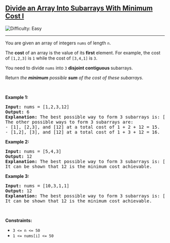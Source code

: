 <h2><a href="https://leetcode.com/problems/divide-an-array-into-subarrays-with-minimum-cost-i">Divide an Array Into Subarrays With Minimum Cost I</a></h2> <img src='https://img.shields.io/badge/Difficulty-Easy-brightgreen' alt='Difficulty: Easy' /><hr><p>You are given an array of integers <code>nums</code> of length <code>n</code>.</p>

<p>The <strong>cost</strong> of an array is the value of its <strong>first</strong> element. For example, the cost of <code>[1,2,3]</code> is <code>1</code> while the cost of <code>[3,4,1]</code> is <code>3</code>.</p>

<p>You need to divide <code>nums</code> into <code>3</code> <strong>disjoint contiguous </strong><span data-keyword="subarray-nonempty">subarrays</span>.</p>

<p>Return <em>the <strong>minimum</strong> possible <strong>sum</strong> of the cost of these subarrays</em>.</p>

<p>&nbsp;</p>
<p><strong class="example">Example 1:</strong></p>

<pre>
<strong>Input:</strong> nums = [1,2,3,12]
<strong>Output:</strong> 6
<strong>Explanation:</strong> The best possible way to form 3 subarrays is: [1], [2], and [3,12] at a total cost of 1 + 2 + 3 = 6.
The other possible ways to form 3 subarrays are:
- [1], [2,3], and [12] at a total cost of 1 + 2 + 12 = 15.
- [1,2], [3], and [12] at a total cost of 1 + 3 + 12 = 16.
</pre>

<p><strong class="example">Example 2:</strong></p>

<pre>
<strong>Input:</strong> nums = [5,4,3]
<strong>Output:</strong> 12
<strong>Explanation:</strong> The best possible way to form 3 subarrays is: [5], [4], and [3] at a total cost of 5 + 4 + 3 = 12.
It can be shown that 12 is the minimum cost achievable.
</pre>

<p><strong class="example">Example 3:</strong></p>

<pre>
<strong>Input:</strong> nums = [10,3,1,1]
<strong>Output:</strong> 12
<strong>Explanation:</strong> The best possible way to form 3 subarrays is: [10,3], [1], and [1] at a total cost of 10 + 1 + 1 = 12.
It can be shown that 12 is the minimum cost achievable.
</pre>

<p>&nbsp;</p>
<p><strong>Constraints:</strong></p>

<ul>
	<li><code>3 &lt;= n &lt;= 50</code></li>
	<li><code>1 &lt;= nums[i] &lt;= 50</code></li>
</ul>
